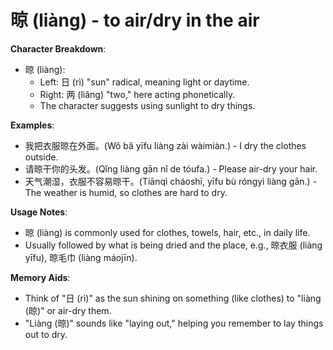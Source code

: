 # **晾 (liàng) - to air/dry in the air**

**Character Breakdown**:  
- 晾 (liàng):
  - Left: 日 (rì) "sun" radical, meaning light or daytime.
  - Right: 两 (liǎng) "two," here acting phonetically.
  - The character suggests using sunlight to dry things.

**Examples**:  
- 我把衣服晾在外面。(Wǒ bǎ yīfu liàng zài wàimiàn.) - I dry the clothes outside.  
- 请晾干你的头发。(Qǐng liàng gān nǐ de tóufa.) - Please air-dry your hair.  
- 天气潮湿，衣服不容易晾干。(Tiānqì cháoshī, yīfu bù róngyì liàng gān.) - The weather is humid, so clothes are hard to dry.

**Usage Notes**:  
- 晾 (liàng) is commonly used for clothes, towels, hair, etc., in daily life.  
- Usually followed by what is being dried and the place, e.g., 晾衣服 (liàng yīfu), 晾毛巾 (liàng máojīn).

**Memory Aids**:  
- Think of "日 (rì)" as the sun shining on something (like clothes) to "liàng (晾)" or air-dry them.  
- "Liàng (晾)" sounds like "laying out," helping you remember to lay things out to dry.